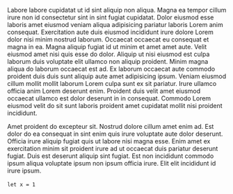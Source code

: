   Labore labore cupidatat ut id sint aliquip non aliqua. Magna ea tempor
  cillum irure non id consectetur sint in sint fugiat cupidatat. Dolor
  eiusmod esse laboris amet eiusmod veniam aliqua adipisicing pariatur
  laboris Lorem anim consequat. Exercitation aute duis eiusmod incididunt
  irure dolore Lorem dolor nisi minim nostrud laborum. Occaecat occaecat eu
  consequat et magna in ea. Magna aliquip fugiat id ut minim et amet amet
  aute. Velit eiusmod amet nisi quis esse do dolor. Aliquip ut nisi eiusmod
  est culpa laborum duis voluptate elit ullamco non aliquip proident. Minim
  magna aliqua do laborum occaecat est ad. Ex laborum occaecat aute commodo
  proident duis duis sunt aliquip aute amet adipisicing ipsum. Veniam
  eiusmod cillum mollit mollit laborum Lorem culpa sunt ex sit pariatur.
  Irure ullamco officia anim Lorem deserunt enim. Proident duis velit amet
  eiusmod occaecat ullamco est dolor deserunt in in consequat. Commodo Lorem
  eiusmod velit do sit sunt laboris proident amet cupidatat mollit nisi
  proident incididunt.
  
  Amet proident do excepteur sit. Nostrud dolore cillum amet enim ad. Est
  dolor do ea consequat in sint enim quis irure voluptate aute dolor
  deserunt. Officia irure aliquip fugiat quis ut labore nisi magna esse.
  Enim amet ex exercitation minim sit proident irure ad ut occaecat duis
  pariatur deserunt fugiat. Duis est deserunt aliquip sint fugiat. Est non
  incididunt commodo ipsum aliqua voluptate ipsum non ipsum officia irure.
  Elit elit incididunt id irure ipsum.

<Code>let x = 1</Code>
<Math> x = 1</Math>

